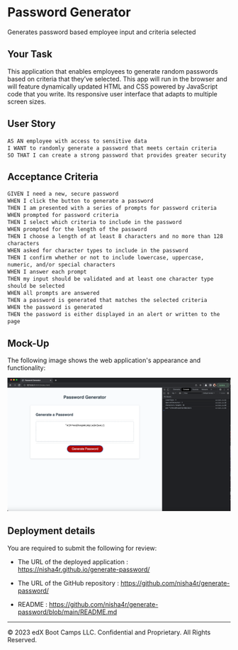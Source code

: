 # Password Generator

Generates password based employee input and criteria selected

## Your Task

This application that enables employees to generate random passwords based on criteria that they’ve selected. This app will run in the browser and will feature dynamically updated HTML and CSS powered by JavaScript code that you write. Its  responsive user interface that adapts to multiple screen sizes.



## User Story

```
AS AN employee with access to sensitive data
I WANT to randomly generate a password that meets certain criteria
SO THAT I can create a strong password that provides greater security
```

## Acceptance Criteria

```
GIVEN I need a new, secure password
WHEN I click the button to generate a password
THEN I am presented with a series of prompts for password criteria
WHEN prompted for password criteria
THEN I select which criteria to include in the password
WHEN prompted for the length of the password
THEN I choose a length of at least 8 characters and no more than 128 characters
WHEN asked for character types to include in the password
THEN I confirm whether or not to include lowercase, uppercase, numeric, and/or special characters
WHEN I answer each prompt
THEN my input should be validated and at least one character type should be selected
WHEN all prompts are answered
THEN a password is generated that matches the selected criteria
WHEN the password is generated
THEN the password is either displayed in an alert or written to the page
```

## Mock-Up

The following image shows the web application's appearance and functionality:

![The Password Generator application displays a red button to "Generate Password".](./Assets/generatepassword-screenshot.png)



## Deployment details

You are required to submit the following for review:

* The URL of the deployed application : https://nisha4r.github.io/generate-password/

* The URL of the GitHub repository : https://github.com/nisha4r/generate-password/

* README : https://github.com/nisha4r/generate-password/blob/main/README.md
- - -
© 2023 edX Boot Camps LLC. Confidential and Proprietary. All Rights Reserved.
